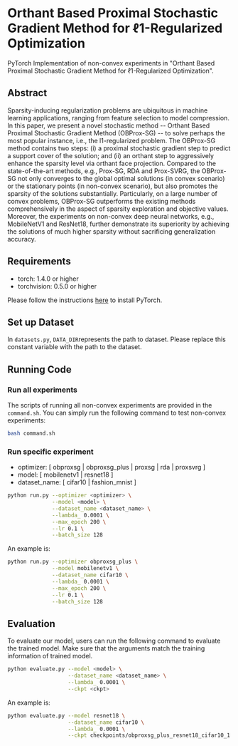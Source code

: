 # Orthant Based Proximal Stochastic Gradient Method for ℓ1-Regularized Optimization

PyTorch Implementation of non-convex experiments in "Orthant Based Proximal Stochastic Gradient Method for ℓ1-Regularized Optimization". 

## Abstract

Sparsity-inducing regularization problems are ubiquitous in machine learning applications, ranging from feature selection to model compression. In this paper, we present a novel stochastic method -- Orthant Based Proximal Stochastic Gradient Method (OBProx-SG) -- to solve perhaps the most popular instance, i.e., the l1-regularized problem. The OBProx-SG method contains two steps: (i) a proximal stochastic gradient step to predict a support cover of the solution; and (ii) an orthant step to aggressively enhance the sparsity level via orthant face projection. Compared to the state-of-the-art methods, e.g., Prox-SG, RDA and Prox-SVRG, the OBProx-SG not only converges to the global optimal solutions (in convex scenario) or the stationary points (in non-convex scenario), but also promotes the sparsity of the solutions substantially. Particularly, on a large number of convex problems, OBProx-SG outperforms the existing methods comprehensively in the aspect of sparsity exploration and objective values. Moreover, the experiments on non-convex deep neural networks, e.g., MobileNetV1 and ResNet18, further demonstrate its superiority by achieving the solutions of much higher sparsity without sacrificing generalization accuracy.

## Requirements

+ torch: 1.4.0 or higher
+ torchvision: 0.5.0 or higher

Please follow the instructions [here](<https://pytorch.org/get-started/locally/>) to install PyTorch.


## Set up Dataset

In `datasets.py`, `DATA_DIR`represents the path to dataset. Please replace this constant variable with the path to the dataset.

## Running Code

### Run all experiments

The scripts of running all non-convex experiments are provided in the `command.sh`. You can simply run the following command to test non-convex experiments:

```bash
bash command.sh
```

### Run specific experiment

+ optimizer: [ obproxsg | obproxsg_plus | proxsg | rda | proxsvrg ]
+ model: [ mobilenetv1 | resnet18 ]
+ dataset_name: [ cifar10 | fashion_mnist ]


```bash
python run.py --optimizer <optimizer> \
              --model <model> \
              --dataset_name <dataset_name> \
              --lambda_ 0.0001 \
              --max_epoch 200 \
              --lr 0.1 \
              --batch_size 128
```

An example is:

```bash
python run.py --optimizer obproxsg_plus \
              --model mobilenetv1 \
              --dataset_name cifar10 \
              --lambda_ 0.0001 \
              --max_epoch 200 \
              --lr 0.1 \
              --batch_size 128
```

## Evaluation

To evaluate our model, users can run the following command to evaluate the trained model. Make sure that the arguments match the training information of trained model.

```bash
python evaluate.py --model <model> \
                   --dataset_name <dataset_name> \
                   --lambda_ 0.0001 \
                   --ckpt <ckpt>
```

An example is:

```bash
python evaluate.py --model resnet18 \
                   --dataset_name cifar10 \
                   --lambda_ 0.0001 \
                   --ckpt checkpoints/obproxsg_plus_resnet18_cifar10_1.000000E-04.pt
```

